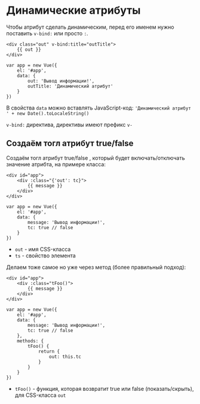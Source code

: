 # Динамические атрибуты
Чтобы атрибут сделать динамическим, перед его именем нужно поставить `v-bind:` или просто `:`.

    <div class="out" v-bind:title="outTitle">
        {{ out }}
    </div>

    var app = new Vue({
        el: '#app',
        data: {
            out: 'Вывод информации!',
            outTitle: 'Динамический атрибут'
        }
    })

В свойства `data` можно вставлять JavaScript-код: `'Динамический атрибут ' + new Date().toLocaleString()`

`v-bind:` директива, директивы имеют префикс `v-`

## Создаём тогл атрибут true/false
Создаём тогл атрибут true/false , который будет включать/отключать значение атрибта, на примере класса:

    <div id="app">
        <div :class="{'out': tc}">
            {{ message }}
        </div>
    </div>

    var app = new Vue({
        el: '#app',
        data: {
            message: 'Вывод информации!',
            tc: true // false
        }
    })

- `out` - имя CSS-класса
- `ts` - свойство элемента

Делаем тоже самое но уже через метод (более правильный подход):

    <div id="app">
        <div :class="tFoo()">
            {{ message }}
        </div>
    </div>

    var app = new Vue({
        el: '#app',
        data: {
            message: 'Вывод информации!',
            tc: true // false
        },
        methods: {
            tFoo() {
                return {
                    out: this.tc
                }
            }
        }
    })

- `tFoo()` - функция, которая возвратит true или false (показать/скрыть), для CSS-класса `out`
